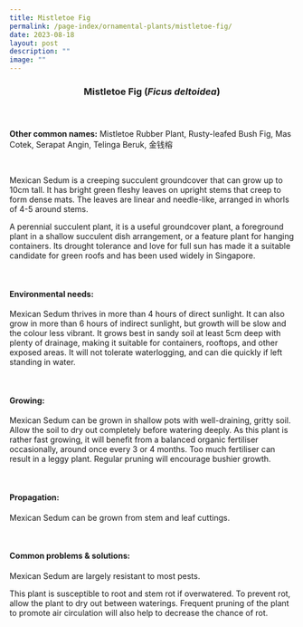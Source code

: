 ```yaml
---
title: Mistletoe Fig
permalink: /page-index/ornamental-plants/mistletoe-fig/
date: 2023-08-18
layout: post
description: ""
image: ""
---
```

<header> 
	<h3>Mistletoe Fig (<em>Ficus deltoidea</em>)</h3> 
</header>

<section>
	<p><strong>Other common names:</strong> Mistletoe Rubber Plant, Rusty-leafed Bush Fig, Mas Cotek, Serapat Angin, Telinga Beruk, 金钱榕</p>
	<br>
</section>

<section>
	<p>Mexican Sedum is a creeping succulent groundcover that can grow up to 10cm tall. It has bright green fleshy leaves on upright stems that creep to form dense mats. The leaves are linear and needle-like, arranged in whorls of 4-5 around stems.</p>
	<p>A perennial succulent plant, it is a useful groundcover plant, a foreground plant in a shallow succulent dish arrangement, or a feature plant for hanging containers. Its drought tolerance and love for full sun has made it a suitable candidate for green roofs and has been used widely in Singapore.</p>
	 <br> 
</section> 
 
<section> 
  <h4>Environmental needs:</h4> 
  <p>Mexican Sedum thrives in more than 4 hours of direct sunlight. It can also grow in more than 6 hours of indirect sunlight, but growth will be slow and the colour less vibrant. It grows best in sandy soil at least 5cm deep with plenty of drainage, making it suitable for containers, rooftops, and other exposed areas. It will not tolerate waterlogging, and can die quickly if left standing in water.</p> 
	<br>
</section>

<section> 
  <h4>Growing:</h4> 
	<p>Mexican Sedum can be grown in shallow pots with well-draining, gritty soil. Allow the soil to dry out completely before watering deeply. As this plant is rather fast growing, it will benefit from a balanced organic fertiliser occasionally, around once every 3 or 4 months. Too much fertiliser can result in a leggy plant. Regular pruning will encourage bushier growth.</p> 
	<br> 
</section> 

<section> 
  <h4>Propagation:</h4> 
	<p>Mexican Sedum can be grown from stem and leaf cuttings.</p> 
	<br> 
</section> 
 
<section> 
  <h4>Common problems &amp; solutions:</h4> 
	<p>Mexican Sedum are largely resistant to most pests.</p>
	<p>This plant is susceptible to root and stem rot if overwatered. To prevent rot, allow the plant to dry out between waterings. Frequent pruning of the plant to promote air circulation will also help to decrease the chance of rot.</p>
	<br> 
</section>